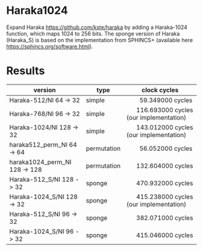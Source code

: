 # Haraka1024

Expand Haraka https://github.com/kste/haraka by adding a Haraka-1024 function, which maps 1024 to 256 bits. The sponge version of Haraka (Haraka_S) is based on the implementation from SPHINCS+ (available here https://sphincs.org/software.html).

# Results

version                       | type         | clock cycles
------------------------------|--------------|------
Haraka-512/NI       64 ->  32 | simple       |&nbsp;&nbsp;&nbsp;&nbsp;&nbsp;&nbsp;&nbsp;&nbsp;59.349000 cycles
Haraka-768/NI       96 ->  32 | simple       |&nbsp;&nbsp;&nbsp;&nbsp;&nbsp;&nbsp;116.693000 cycles (our implementation)
Haraka-1024/NI     128 ->  32 | simple       |&nbsp;&nbsp;&nbsp;&nbsp;&nbsp;&nbsp;143.012000 cycles (our implementation)
haraka512_perm_NI   64 ->  64 | permutation  |&nbsp;&nbsp;&nbsp;&nbsp;&nbsp;&nbsp;&nbsp;&nbsp;56.052000 cycles
haraka1024_perm_NI 128 -> 128 | permutation  |&nbsp;&nbsp;&nbsp;&nbsp;&nbsp;&nbsp;132.604000 cycles 
Haraka-512_S/NI    128 ->  32 | sponge       |&nbsp;&nbsp;&nbsp;&nbsp;&nbsp;&nbsp;470.932000 cycles
Haraka-1024_S/NI   128 ->  32 | sponge       |&nbsp;&nbsp;&nbsp;&nbsp;&nbsp;&nbsp;415.238000 cycles (our implementation)
Haraka-512_S/NI     96 ->  32 | sponge       |&nbsp;&nbsp;&nbsp;&nbsp;&nbsp;&nbsp;382.071000 cycles
Haraka-1024_S/NI    96 ->  32 | sponge       |&nbsp;&nbsp;&nbsp;&nbsp;&nbsp;&nbsp;415.046000 cycles
